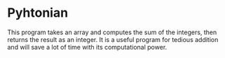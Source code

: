 # Pyhtonian
This program takes an array and computes the sum of the integers, then returns the result as an integer.
It is a useful program for tedious addition and will save a lot of time with its computational power.
